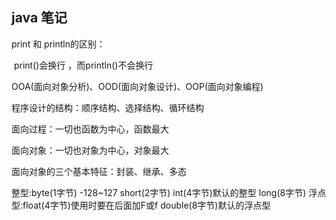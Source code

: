 ## java 笔记

print 和 println的区别：

​	print()会换行 ，而println()不会换行

OOA(面向对象分析)、OOD(面向对象设计)、OOP(面向对象编程)

程序设计的结构：顺序结构、选择结构、循环结构

面向过程：一切也函数为中心，函数最大

面向对象：一切也对象为中心，对象最大

面向对象的三个基本特征：封装、继承、多态

整型:byte(1字节) -128~127
	 short(2字节)
	 int(4字节)默认的整型
	 long(8字节)
浮点型:float(4字节)使用时要在后面加F或f
	   double(8字节)默认的浮点型